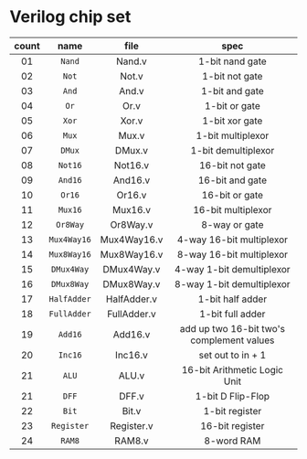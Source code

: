 # Verilog chip set

| count | name | file | spec |
| :--------: | :--------: | :--------: | :--------: |
| 01 | `Nand` | Nand.v | 1-bit nand gate |
| 02 | `Not` | Not.v | 1-bit not gate |
| 03 | `And` | And.v | 1-bit and gate |
| 04 | `Or` | Or.v | 1-bit or gate |
| 05 | `Xor` | Xor.v | 1-bit xor gate |
| 06 | `Mux` | Mux.v | 1-bit multiplexor |
| 07 | `DMux` | DMux.v | 1-bit demultiplexor |
| 08 | `Not16` | Not16.v | 16-bit not gate |
| 09 | `And16` | And16.v | 16-bit and gate |
| 10 | `Or16` | Or16.v | 16-bit or gate |
| 11 | `Mux16` | Mux16.v | 16-bit multiplexor |
| 12 | `Or8Way` | Or8Way.v | 8-way or gate |
| 13 | `Mux4Way16` | Mux4Way16.v | 4-way 16-bit multiplexor |
| 14 | `Mux8Way16` | Mux8Way16.v | 8-way 16-bit multiplexor |
| 15 | `DMux4Way` | DMux4Way.v | 4-way 1-bit demultiplexor |
| 16 | `DMux8Way` | DMux8Way.v | 8-way 1-bit demultiplexor |
| 17 | `HalfAdder` | HalfAdder.v | 1-bit half adder |
| 18 | `FullAdder` | FullAdder.v | 1-bit full adder |
| 19 | `Add16` | Add16.v | add up two 16-bit two's complement values |
| 20 | `Inc16` | Inc16.v | set out to in + 1 |
| 21 | `ALU` | ALU.v | 16-bit Arithmetic Logic Unit |
| 21 | `DFF` | DFF.v | 1-bit D Flip-Flop |
| 22 | `Bit` | Bit.v | 1-bit register |
| 23 | `Register` | Register.v | 16-bit register |
| 24 | `RAM8` | RAM8.v | 8-word RAM |